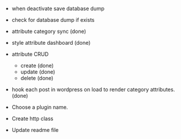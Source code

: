 - when deactivate save database dump
- check for database dump if exists
- attribute category sync (done)
- style attribute dashboard (done)
- attribute CRUD
	- create (done)
	- update (done)
	- delete (done)
- hook each post in wordpress on load to render category attributes. (done)

- Choose a plugin name.

- Create http class

- Update readme file